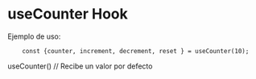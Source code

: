 # useCounter Hook

Ejemplo de uso:

```
    const {counter, increment, decrement, reset } = useCounter(10);
```

useCounter() // Recibe un valor por defecto